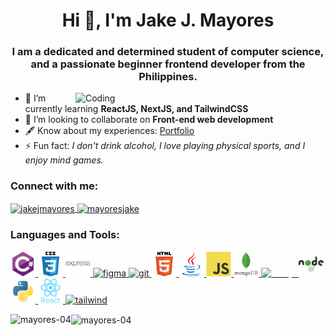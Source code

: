 <h1 align="center">Hi 👋, I'm Jake J. Mayores</h1>
<h3 align="center">I am a dedicated and determined student of computer science, and a passionate beginner frontend developer from the Philippines.</h3>

<img align="right" alt="Coding" width="400" src="https://www.w3webschool.com/wp-content/uploads/2022/10/developer.gif">

<!--
<p align="left">
  <img src="https://komarev.com/ghpvc/?username=mayores-04&label=Profile%20views&color=0e75b6&style=flat" alt="mayores-04" />
</p>
-->
<ul>
  <li>🌱 I’m currently learning <strong>ReactJS, NextJS, and TailwindCSS</strong></li>
  <li>👥 I’m looking to collaborate on <strong>Front-end web development</strong></li>
  <li>🖋️ Know about my experiences: <a href="https://jakemayores.vercel.app" target="_blank">Portfolio</a></li>
  <li>⚡ Fun fact: <em>I don't drink alcohol, I love playing physical sports, and I enjoy mind games.</em></li>
</ul>

<h3>Connect with me:</h3>
<p>
  <a href="https://fb.com/jakejmayores" target="_blank">
    <img align="center" src="https://raw.githubusercontent.com/rahuldkjain/github-profile-readme-generator/master/src/images/icons/Social/facebook.svg" alt="jakejmayores" height="30" width="40" />
  </a>
  <a href="https://instagram.com/mayoresjake" target="_blank">
    <img align="center" src="https://raw.githubusercontent.com/rahuldkjain/github-profile-readme-generator/master/src/images/icons/Social/instagram.svg" alt="mayoresjake" height="30" width="40" />
  </a>
</p>

<h3>Languages and Tools:</h3>
<p>
  <a href="https://www.w3schools.com/cs/" target="_blank" rel="noreferrer">
    <img src="https://raw.githubusercontent.com/devicons/devicon/master/icons/csharp/csharp-original.svg" alt="csharp" width="40" height="40" />
  </a>
  <a href="https://www.w3schools.com/css/" target="_blank" rel="noreferrer">
    <img src="https://raw.githubusercontent.com/devicons/devicon/master/icons/css3/css3-original-wordmark.svg" alt="css3" width="40" height="40" />
  </a>
  <a href="https://expressjs.com" target="_blank" rel="noreferrer">
    <img src="https://raw.githubusercontent.com/devicons/devicon/master/icons/express/express-original-wordmark.svg" alt="express" width="40" height="40" style="background-color: white;"/>
  </a>
  <a href="https://www.figma.com/" target="_blank" rel="noreferrer">
    <img src="https://www.vectorlogo.zone/logos/figma/figma-icon.svg" alt="figma" width="40" height="40" />
  </a>
  <a href="https://git-scm.com/" target="_blank" rel="noreferrer">
    <img src="https://www.vectorlogo.zone/logos/git-scm/git-scm-icon.svg" alt="git" width="40" height="40" />
  </a>
  <a href="https://www.w3.org/html/" target="_blank" rel="noreferrer">
    <img src="https://raw.githubusercontent.com/devicons/devicon/master/icons/html5/html5-original-wordmark.svg" alt="html5" width="40" height="40" />
  </a>
  <a href="https://www.java.com" target="_blank" rel="noreferrer">
    <img src="https://raw.githubusercontent.com/devicons/devicon/master/icons/java/java-original.svg" alt="java" width="40" height="40" />
  </a>
  <a href="https://developer.mozilla.org/en-US/docs/Web/JavaScript" target="_blank" rel="noreferrer">
    <img src="https://raw.githubusercontent.com/devicons/devicon/master/icons/javascript/javascript-original.svg" alt="javascript" width="40" height="40" />
  </a>
  <a href="https://www.mongodb.com/" target="_blank" rel="noreferrer">
    <img src="https://raw.githubusercontent.com/devicons/devicon/master/icons/mongodb/mongodb-original-wordmark.svg" alt="mongodb" width="40" height="40" />
  </a>
  <a href="https://nextjs.org/" target="_blank" rel="noreferrer">
    <img src="https://cdn.worldvectorlogo.com/logos/nextjs-2.svg" alt="nextjs" width="40" height="40"  style="color: white;"/>
  </a>
  <a href="https://nodejs.org" target="_blank" rel="noreferrer">
    <img src="https://raw.githubusercontent.com/devicons/devicon/master/icons/nodejs/nodejs-original-wordmark.svg" alt="nodejs" width="40" height="40" />
  </a>
  <a href="https://www.python.org" target="_blank" rel="noreferrer">
    <img src="https://raw.githubusercontent.com/devicons/devicon/master/icons/python/python-original.svg" alt="python" width="40" height="40" />
  </a>
  <a href="https://reactjs.org/" target="_blank" rel="noreferrer">
    <img src="https://raw.githubusercontent.com/devicons/devicon/master/icons/react/react-original-wordmark.svg" alt="react" width="40" height="40" />
  </a>
  <a href="https://tailwindcss.com/" target="_blank" rel="noreferrer">
    <img src="https://www.vectorlogo.zone/logos/tailwindcss/tailwindcss-icon.svg" alt="tailwind" width="40" height="40" />
  </a>
</p>

<p>
  <img align="left" src="https://github-readme-stats.vercel.app/api/top-langs/?username=mayores-04&show_icons=true&locale=en&layout=compact&count_private=true" alt="mayores-04" />
</p>

<!--
<p>&nbsp;
  <img align="center" src="https://github-readme-stats.vercel.app/api?username=mayores-04&show_icons=true&locale=en" alt="mayores-04" />
</p>
-->
<p>
  <img align="center" src="https://github-readme-streak-stats.herokuapp.com/?user=mayores-04&" alt="mayores-04" />
</p>
